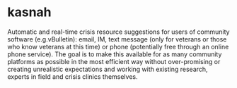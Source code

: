 kasnah
======

Automatic and real-time crisis resource suggestions for users of community software (e.g.vBulletin): email, IM, text message (only for veterans or those who know veterans at this time) or phone (potentially free through an online phone service). The goal is to make this available for as many community platforms as possible in the most efficient way without over-promising or creating unrealistic expectations and working with existing research, experts in field and crisis clinics themselves.